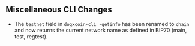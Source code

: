 Miscellaneous CLI Changes
-------------------------
- The `testnet` field in `dogxcoin-cli -getinfo` has been renamed to `chain` and now returns the current network name as defined in BIP70 (main, test, regtest).